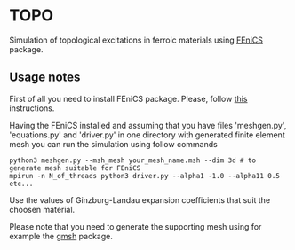 # TOPO

Simulation of topological excitations in ferroic materials using [FEniCS](https://fenicsproject.org/) package.

## Usage notes

First of all you need to install FEniCS package. Please, follow [this](https://fenics.readthedocs.io/en/latest/installation.html) instructions.

Having the FEniCS installed and assuming that you have files 'meshgen.py', 'equations.py' and 'driver.py' in one directory with generated finite element mesh you can run the simulation using follow commands

```
python3 meshgen.py --msh_mesh your_mesh_name.msh --dim 3d # to generate mesh suitable for FEniCS
mpirun -n N_of_threads python3 driver.py --alpha1 -1.0 --alpha11 0.5 etc...
```
Use the values of Ginzburg-Landau expansion coefficients that suit the choosen material.

Please note that you need to generate the supporting mesh using for example the [gmsh](https://gmsh.info/) package.
